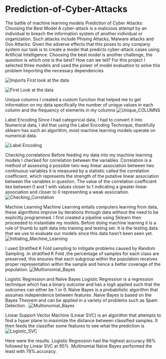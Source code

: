 # Prediction-of-Cyber-Attacks
The battle of  machine learning models
Prediction of Cyber Attacks: Choosing the Best Model
A cyber-attack is a malicious attempt by an individual to breach the information system of another individual or organization. Such attacks include Phising Attacks, Malware attacks and Dos Attacks. 
Given the adverse effects that this poses to any company system our task is to create a model that predicts cyber-attack cases using Artificial Intelligence. Choosing the best model is another challenge, the question is which one is the best? How can we tell? For this project I selected three models and used the power of model evaluation to solve this problem
Importing the necessary dependencies

![Imports](https://github.com/muyale/Prediction-of-Cyber-Attacks/assets/111242297/87865192-9a50-4949-9957-c88ecfb7d714)
First look at the data

 ![First Look at the data](https://github.com/muyale/Prediction-of-Cyber-Attacks/assets/111242297/fa3e4eeb-08f2-40f0-b035-8d4ac2777a45)

Unique columns
I created a custom function that helped me to get information on my data specifically the number of unique values in each column and the frequency of elements in my columns
![Unique_COLUMNS](https://github.com/muyale/Prediction-of-Cyber-Attacks/assets/111242297/d5796af6-f64e-4587-b855-8e853a5504ed)


 
Label Encoding
Since I had categorical data, I had to convert it into Numerical data, I did that using the Label Encoding 
Technique, thankfully sklearn has such an algorithm, most machine learning models operate on numerical data.

 ![Label Encoding](https://github.com/muyale/Prediction-of-Cyber-Attacks/assets/111242297/4ba922bd-4cbe-48c0-8def-ef898b2c0d7b)

Checking correlations 
Before feeding my data into my machine learning models I checked for correlation between the variables .Correlation is a method of assessing a possible two-way linear association between two continuous variables it is measured by a statistic called the correlation coefficient, which represents the strength of the putative linear association between the variables in question. The value of the correlation coefficient lies between 0 and 1 with values closer to 1 indicating a greater linear association and closer to 0 representing a weak association.
![Checking_Correlation](https://github.com/muyale/Prediction-of-Cyber-Attacks/assets/111242297/95adb165-5c65-48af-a46f-e9a755f5dbb8)

 
Machine Learning 
Machine Learning entails computers learning from data, these algorithms improve by iterations through data without the need to be explicitly programmed.  I first created a pipeline using Sklearn then proceeded to instantiate my models. Before doing machine learning it is a rule of thumb to split data into training and testing set. It is the testing data that we use to evaluate our models since this data hasn’t been seen yet. 
![Initiating_Machine_Learning](https://github.com/muyale/Prediction-of-Cyber-Attacks/assets/111242297/eb4d34ed-1ab5-4aa3-8491-b5b50b3de1d2)

I used Stratified K Fold sampling to mitigate problems caused by Random Sampling .In stratified K Fold ,the percentage of samples for each class are preserved, this ensures that each subgroup within the population receives proper representation within the sample and hence a better coverage of the population.
![Multionomial_Bayes](https://github.com/muyale/Prediction-of-Cyber-Attacks/assets/111242297/9d7b5788-3b91-407f-a274-2e1c7ccefbb2)

 
Logistic Regression and Naïve Bayes
Logistic Regression is a regression technique which has a binary outcome and has a logit applied such that the outcomes can either be 1 or 0. 
Naïve Bayes is a probabilistic algorithm that assumes independence between features .Naive Bayes is based on the Bayes Theorem and can be applied in a variety of problems such as Spam Detection .
![Multionomial_Bayes](https://github.com/muyale/Prediction-of-Cyber-Attacks/assets/111242297/cdca0d68-688d-4417-b640-098cbd57ab59)


Linear Support Vector Machine (Linear SVC) is an algorithm that attempts to find a hyper plane to maximize the distance between classified samples. It then feeds the classifier some features to see what the prediction is  
![Logistic_SVC](https://github.com/muyale/Prediction-of-Cyber-Attacks/assets/111242297/e369dcec-dc2e-4238-be89-2a61cbd5d893)

Here were the results.
Logistic Regression had the highest accuracy 98% followed by Linear SVC at 95% .Multinomial Naïve Bayes performed the least with 78%.accuracy.
